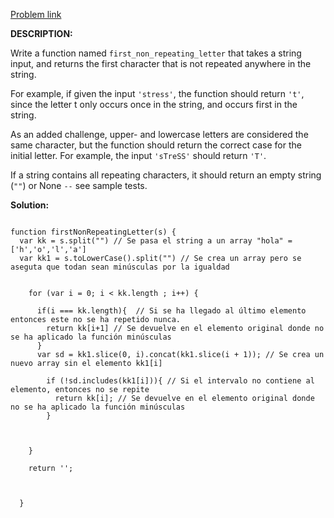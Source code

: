 <a href="https://www.codewars.com/kata/525f50e3b73515a6db000b83"> Problem link </a>

**DESCRIPTION:**

Write a function named ```first_non_repeating_letter``` that takes a string input, and returns the first character that is not repeated anywhere in the string.

For example, if given the input ```'stress'```, the function should return ```'t'```, since the letter t only occurs once in the string, and occurs first in the string.

As an added challenge, upper- and lowercase letters are considered the same character, but the function should return the correct case for the initial letter. For example, the input ```'sTreSS'``` should return ```'T'```.

If a string contains all repeating characters, it should return an empty string (```""```) or None ```--``` see sample tests.

**Solution:**

```

function firstNonRepeatingLetter(s) {
  var kk = s.split("") // Se pasa el string a un array "hola" = ['h','o','l','a']
  var kk1 = s.toLowerCase().split("") // Se crea un array pero se aseguta que todan sean minúsculas por la igualdad
  

    for (var i = 0; i < kk.length ; i++) {

      if(i === kk.length){  // Si se ha llegado al último elemento entonces este no se ha repetido nunca.
        return kk[i+1] // Se devuelve en el elemento original donde no se ha aplicado la función minúsculas
      }
      var sd = kk1.slice(0, i).concat(kk1.slice(i + 1)); // Se crea un nuevo array sin el elemento kk1[i]

        if (!sd.includes(kk1[i])){ // Si el intervalo no contiene al elemento, entonces no se repite
          return kk[i]; // Se devuelve en el elemento original donde no se ha aplicado la función minúsculas
        }

        
        
    }

    return '';



  }

```
